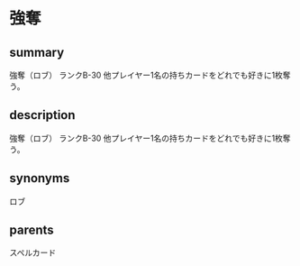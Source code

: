 # 強奪

## summary
強奪（ロブ）
ランクB-30
他プレイヤー1名の持ちカードをどれでも好きに1枚奪う。
## description
強奪（ロブ）
ランクB-30
他プレイヤー1名の持ちカードをどれでも好きに1枚奪う。
## synonyms
ロブ
## parents
スペルカード
